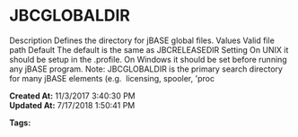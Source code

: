 # JBCGLOBALDIR

Description Defines the directory for jBASE global files. Values Valid file path Default The default is the same as JBCRELEASEDIR Setting On UNIX it should be setup in the .profile. On Windows it should be set before running any jBASE program. Note: JBCGLOBALDIR is the primary search directory for many jBASE elements (e.g.  licensing, spooler, 'proc  

**Created At:** 11/3/2017 3:40:30 PM  
**Updated At:** 7/17/2018 1:50:41 PM  

**Tags:**
<badge text='directories' vertical='middle' />
<badge text='global files' vertical='middle' />

